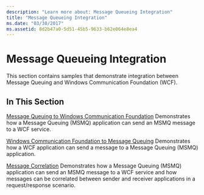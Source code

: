 ```yaml
---
description: "Learn more about: Message Queueing Integration"
title: "Message Queueing Integration"
ms.date: "03/30/2017"
ms.assetid: 8d2b47a0-5d51-45b5-9633-b62e064e8ea4
---
```

# Message Queueing Integration

This section contains samples that demonstrate integration between Message Queuing and Windows Communication Foundation (WCF).

## In This Section

 [Message Queuing to Windows Communication Foundation](message-queuing-to-wcf.md)
Demonstrates how a Message Queuing (MSMQ) application can send an MSMQ message to a WCF service.

 [Windows Communication Foundation to Message Queuing](wcf-to-message-queuing.md)
Demonstrates how a WCF application can send a message to a Message Queuing (MSMQ) application.

 [Message Correlation](message-correlation.md)
Demonstrates how a Message Queuing (MSMQ) application can send an MSMQ message to a WCF service and how messages can be correlated between sender and receiver applications in a request/response scenario.
